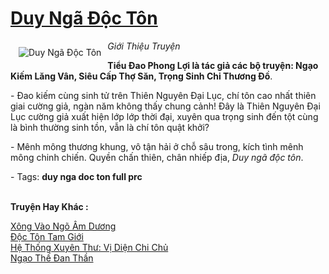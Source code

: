 <a href="https://utruyen.com/duy-nga-doc-ton/5113/" title="Duy Ngã Độc Tôn"><h1>Duy Ngã Độc Tôn</h1></a><div style="display:table"><img align="right" style="float: left; padding: 10px;" src="https://utruyen.com/images/story/200x260/duy-nga-doc-ton.jpg" alt="Duy Ngã Độc Tôn"><i>Giới Thiệu Truyện</i><p></p><strong>Tiểu Đao Phong Lợi là tác giả các bộ truyện: Ngạo Kiếm Lăng Vân, Siêu Cấp Thợ Săn, Trọng Sinh Chi Thương Đồ</strong>.<p></p> - Đao kiếm cùng sinh tử trên Thiên Nguyên Đại Lục, chí tôn cao nhất thiên giai cường giả, ngàn năm không thấy chung cảnh! Đây là Thiên Nguyên Đại Lục cường giả xuất hiện lớp lớp thời đại, xuyên qua trọng sinh đến tột cùng là bình thường sinh tồn, vẫn là chí tôn quật khởi?<p></p> - Mênh mông thương khung, vô tận hải ở chỗ sâu trong, kích tình mênh mông chinh chiến. Quyền chấn thiên, chân nhiếp địa, <em>Duy ngã độc tôn</em>.<p></p> - Tags: <strong>duy nga doc ton full prc</strong></div><p><br><b>Truyện Hay Khác :</b></p><a href="https://utruyen.com/xong-vao-ngo-am-duong/18428/" alt="Xông Vào Ngõ Âm Dương">Xông Vào Ngõ Âm Dương</a><br/><a href="https://truyenhot2019.blogspot.com/2019/12/doc-ton-tam-gioi.html" alt="Độc Tôn Tam Giới">Độc Tôn Tam Giới</a><br/><a href="https://dammyh.wordpress.com/2019/11/07/he-thong-xuyen-thu-vi-dien-chi-chu/" alt="Hệ Thống Xuyên Thư: Vị Diện Chi Chủ">Hệ Thống Xuyên Thư: Vị Diện Chi Chủ</a><br/><a href="https://truyenngontinhay.wordpress.com/2019/10/03/ngao-the-dan-than/" alt="Ngạo Thế Đan Thần">Ngạo Thế Đan Thần</a><br/>